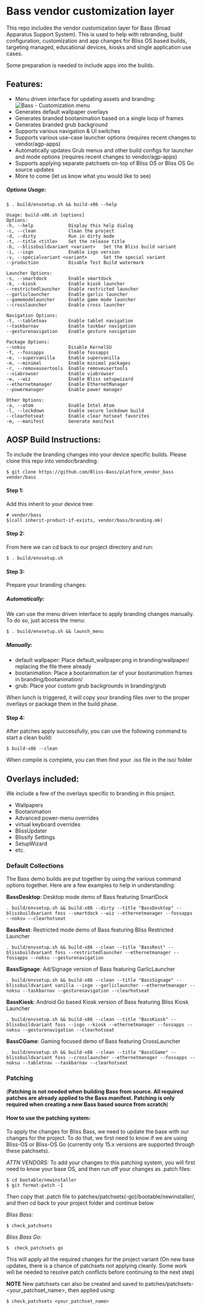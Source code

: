 # Bass vendor customization layer

This repo includes the vendor customization layer for Bass (Broad Apparatus Support System).
This is used to help with rebranding, build configuration, customization and app changes for Bliss OS based builds, targeting managed, educational devices, kiosks and single application use cases. 

Some preparation is needed to include apps into the builds. 

## Features:

 - Menu driven interface for updating assets and branding:
	![Bass - Customization menu](assets/bass-customization.png)
 - Generates default wallpaper overlays
 - Generates branded bootanimation based on a single loop of frames
 - Generates branded grub background
 - Supports various navigation & UI switches
 - Supports various use-case launcher options (requires recent changes to vendor/agp-apps)
 - Automatically updates Grub menus and other build configs for launcher and mode options (requires recent changes to vendor/agp-apps)
 - Supports applying separate patchsets on-top of Bliss OS or Bliss OS Go source updates
 - More to come (let us know what you would like to see)
 
##### Options Usage:
	 
	$ . build/envsetup.sh && build-x86 --help
	
	Usage: build-x86.sh [options]
	Options:
	-h, --help             Display this help dialog
	-c, --clean            Clean the project
	-d, --dirty            Run in dirty mode
	-t, --title <title>    Set the release title
	-b, --blissbuildvariant <variant>   Set the Bliss build variant
	-i, --isgo             Enable isgo version
	-v, --specialvariant <variant>      Set the special variant
	--production           Disable Test Build watermark

	Launcher Options:
	-s, --smartdock        Enable smartdock
	-k, --kiosk            Enable kiosk launcher
	--restrictedlauncher   Enable restricted launcher
	--garliclauncher       Enable garlic launcher
	--gamemodelauncher     Enable game mode launcher
	--crosslauncher        Enable cross launcher

	Navigation Options:
	-t, --tabletnav        Enable tablet navigation
	--taskbarnav           Enable taskbar navigation
	--gesturenavigation    Enable gesture navigation

	Package Options:
	--noksu                Disable KernelSU
	-f, --fossapps         Enable fossapps
	-e, --supervanilla     Enable supervanilla
	-m, --minimal          Enable minimal packages
	-r, --removeusertools  Enable removeusertools
	--viabrowser           Enable viabrowser
	-w, --wiz              Enable Bliss setupwizard
	--ethernetmanager      Enable EthernetManager
	--powermanager         Enable power manager

	Other Options:
	-a, --atom             Enable Intel Atom
	-l, --lockdown         Enable secure lockdown build
	--clearhotseat         Enable clear hotseat favorites
	-m, --manifest         Generate manifest


## AOSP Build Instructions:

To include the branding changes into your device specific builds. Please clone 
this repo into vendor/branding:

	$ git clone https://github.com/Bliss-Bass/platform_vendor_bass vendor/bass

#### Step 1:
	
Add this inherit to your device tree:

	# vendor/bass
	$(call inherit-product-if-exists, vendor/bass/branding.mk)

#### Step 2:

From here we can cd back to our project directory and run:

	$ . build/envsetup.sh

#### Step 3: 

Prepare your branding changes:

##### Automatically:

We can use the menu driven interface to apply branding changes manually. To do so, just access the menu: 

	$ . build/envsetup.sh && launch_menu

##### Manually:

 - default wallpaper: Place default_wallpaper.png in branding/wallpaper/ replacing the file there already
 - bootanimation: Place a bootanimation.tar of your bootanimation frames in branding/bootanimation/
 - grub: Place your custom grub backgrounds in branding/grub

When lunch is triggered, it will copy your branding files over to the proper overlays or package them in the build phase.

#### Step 4:

After patches apply successfully, you can use the following command to start a clean build:

	$ build-x86 --clean 

When compile is complete, you can then find your .iso file in the iso/ folder 

## Overlays included:

We include a few of the overlays specific to branding in this project. 

 - Wallpapers
 - Bootanimation
 - Advanced power-menu overrides
 - virtual keyboard overrides
 - BlissUpdater
 - Blissify Settings
 - SetupWizard
 - etc.

### Default Collections

The Bass demo builds are put together by using the various command options together. Here are a few examples to help in understanding:

**BassDesktop**: Desktop mode demo of Bass featuring SmartDock

	. build/envsetup.sh && build-x86 --dirty --title "BassDesktop" --blissbuildvariant foss --smartdock --wiz --ethernetmanager --fossapps --noksu --clearhotseat
	
**BassRest**: Restricted mode demo of Bass featuring Bliss Restricted Launcher
	
	. build/envsetup.sh && build-x86 --clean --title "BassRest" --blissbuildvariant foss --restrictedlauncher --ethernetmanager --fossapps --noksu --gesturenavigation
	
**BassSignage**: Ad/Signage version of Bass featuring GarlicLauncher
	
	. build/envsetup.sh && build-x86 --clean --title "BassSignage" --blissbuildvariant vanilla --isgo --garliclauncher --ethernetmanager --noksu --taskbarnav --gesturenavigation --clearhotseat
	
**BassKiosk**: Android Go based Kiosk version of Bass featuring Bliss Kiosk Launcher
	
	. build/envsetup.sh && build-x86 --clean --title "BassKiosk" --blissbuildvariant foss --isgo --kiosk --ethernetmanager --fossapps --noksu --gesturenavigation --clearhotseat
	
**BassCGame**: Gaming focused demo of Bass featuring CrossLauncher
	
	. build/envsetup.sh && build-x86 --clean --title "BassCGame" --blissbuildvariant foss --crosslauncher --ethernetmanager --fossapps --noksu --tabletnav --taskbarnav --clearhotseat
	

### Patching

(**Patching is not needed when building Bass from source. All required patches are already applied to the Bass manifest. Patching is only required when creating a new Bass based source from scratch**)

#### How to use the patching system:

To apply the changes for Bliss Bass, we need to update the base with our changes for the project. To do that, we first 
need to know if we are using Bliss-OS or Bliss-OS Go (currently only 15.x versions are supported through these patchsets). 

*ATTN VENDORS:* To add your changes to this patching system, you will first need to know your base OS, and then run off your changes as .patch files:

	$ cd bootable/newinstaller
 	$ git format-patch -1

Then copy that .patch file to patches/patchsets(-go)/bootable/newinstaller/, and then cd back to your project folder and continue below

*Bliss Bass:*

	$ check_patchsets
	
*Bliss Bass Go:*

	$  check_patchsets go
	
This will apply all the required changes for the project variant
(On new base updates, there is a chance of patchsets not applying cleanly. Some work will be 
needed to resolve patch conflicts before continuing to the next step)

**NOTE** New patchsets can also be created and saved to patches/patchsets-<your_patchset_name>, then applied using:

	$ check_patchsets <your_patchset_name>  



